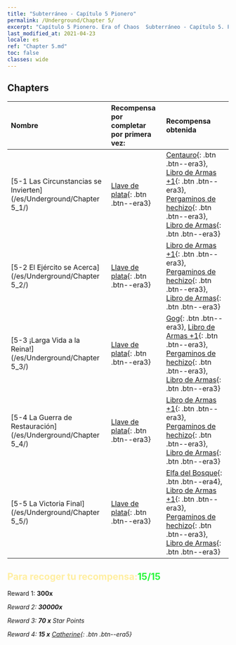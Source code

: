 ```yaml
---
title: "Subterráneo - Capítulo 5 Pionero"
permalink: /Underground/Chapter 5/
excerpt: "Capítulo 5 Pionero. Era of Chaos  Subterráneo - Capítulo 5. Pionero"
last_modified_at: 2021-04-23
locale: es
ref: "Chapter 5.md"
toc: false
classes: wide
---
```


## Chapters

  | Nombre |  Recompensa por completar por primera vez: | Recompensa obtenida |
  |:------------|:------------|:------------| 
  | [5-1 Las Circunstancias se Invierten](/es/Underground/Chapter 5_1/) | [Llave de plata](/ItemsES/con_693/){: .btn .btn--era3} | [Centauro](/ItemsES/unt_199/){: .btn .btn--era3}, [Libro de Armas +1](/ItemsES/mat_25/){: .btn .btn--era3}, [Pergaminos de hechizo](/ItemsES/con_694/){: .btn .btn--era3}, [Libro de Armas](/ItemsES/mat_18/){: .btn .btn--era3} |
  | [5-2 El Ejército se Acerca](/es/Underground/Chapter 5_2/) | [Llave de plata](/ItemsES/con_693/){: .btn .btn--era3} | [Libro de Armas +1](/ItemsES/mat_25/){: .btn .btn--era3}, [Pergaminos de hechizo](/ItemsES/con_694/){: .btn .btn--era3}, [Libro de Armas](/ItemsES/mat_18/){: .btn .btn--era3} |
  | [5-3 ¡Larga Vida a la Reina!](/es/Underground/Chapter 5_3/) | [Llave de plata](/ItemsES/con_693/){: .btn .btn--era3} | [Gog](/ItemsES/unt_227/){: .btn .btn--era3}, [Libro de Armas +1](/ItemsES/mat_25/){: .btn .btn--era3}, [Pergaminos de hechizo](/ItemsES/con_694/){: .btn .btn--era3}, [Libro de Armas](/ItemsES/mat_18/){: .btn .btn--era3} |
  | [5-4 La Guerra de Restauración](/es/Underground/Chapter 5_4/) | [Llave de plata](/ItemsES/con_693/){: .btn .btn--era3} | [Libro de Armas +1](/ItemsES/mat_25/){: .btn .btn--era3}, [Pergaminos de hechizo](/ItemsES/con_694/){: .btn .btn--era3}, [Libro de Armas](/ItemsES/mat_18/){: .btn .btn--era3} |
  | [5-5 La Victoria Final](/es/Underground/Chapter 5_5/) | [Llave de plata](/ItemsES/con_693/){: .btn .btn--era3} | [Elfa del Bosque](/ItemsES/unt_201/){: .btn .btn--era4}, [Libro de Armas +1](/ItemsES/mat_25/){: .btn .btn--era3}, [Pergaminos de hechizo](/ItemsES/con_694/){: .btn .btn--era3}, [Libro de Armas](/ItemsES/mat_18/){: .btn .btn--era3} |


## <span style="color: #ffeea0">Para recoger tu recompensa:</span><span style="color: #27f73a">15/15</span>

 Reward 1:  **300x** <i class="fas fa-gem"/>

 Reward 2:  **30000x** <i class="fas fa-coins"/>

 Reward 3: **70 x** Star Points

 Reward 4: **15 x** [Catherine](/ItemsES/her_361/){: .btn .btn--era5}

